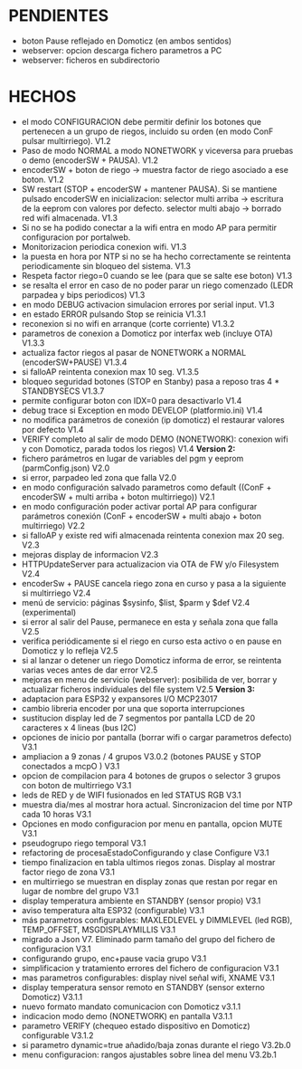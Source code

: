 PENDIENTES
==========
- boton Pause reflejado en Domoticz (en ambos sentidos)
- webserver: opcion descarga fichero parametros a PC
- webserver: ficheros en subdirectorio

HECHOS
======
- el modo CONFIGURACION debe permitir definir los botones que pertenecen a un grupo de riegos, incluido su orden (en modo ConF pulsar multirriego). V1.2
- Paso de modo NORMAL a modo NONETWORK y viceversa para pruebas o demo (encoderSW + PAUSA). V1.2
- encoderSW + boton de riego -> muestra factor de riego asociado a ese boton. V1.2
- SW restart (STOP + encoderSW + mantener PAUSA). Si se mantiene pulsado encoderSW en inicializacion:
    selector multi arriba -> escritura de la eeprom con valores por defecto.
    selector multi abajo  -> borrado red wifi almacenada. V1.3 
- Si no se ha podido conectar a la wifi entra en modo AP para permitir configuracion por portalweb.  
- Monitorizacion periodica conexion wifi. V1.3
- la puesta en hora por NTP si no se ha hecho correctamente se reintenta periodicamente sin
  bloqueo del sistema. V1.3
- Respeta factor riego=0 cuando se lee (para que se salte ese boton) V1.3
- se resalta el error en caso de no poder parar un riego comenzado (LEDR parpadea y bips
  periodicos) V1.3
- en modo DEBUG activacion simulacion errores por serial input. V1.3
- en estado ERROR pulsando Stop se reinicia V1.3.1
- reconexion si no wifi en arranque (corte corriente) V1.3.2
- parametros de conexion a Domoticz por interfax web (incluye OTA) V1.3.3
- actualiza factor riegos al pasar de NONETWORK a NORMAL (encoderSW+PAUSE) V1.3.4
- si falloAP reintenta conexion max 10 seg. V1.3.5
- bloqueo seguridad botones (STOP en Stanby) pasa a reposo tras 4 * STANDBYSECS V1.3.7
- permite configurar boton con IDX=0 para desactivarlo V1.4
- debug trace si Exception en modo DEVELOP (platformio.ini) V1.4
- no modifica parámetros de conexión (ip domoticz) el restaurar valores por defecto V1.4
- VERIFY completo al salir de modo DEMO (NONETWORK): conexion wifi y con Domoticz, parada todos los riegos) V1.4
**Version 2:**
- fichero parámetros en lugar de variables del pgm y eeprom (parmConfig.json) V2.0
- si error, parpadeo led zona que falla V2.0
- en modo configuración salvado parametros como default ((ConF + encoderSW +
  multi arriba + boton multirriego)) V2.1
- en modo configuración poder activar portal AP para configurar parámetros conexión (ConF + encoderSW +
  multi abajo + boton multirriego) V2.2
- si falloAP y existe red wifi almacenada reintenta conexion max 20 seg. V2.3
- mejoras display de informacion V2.3
- HTTPUpdateServer para actualizacion via OTA de FW y/o Filesystem V2.4
- encoderSw + PAUSE cancela riego zona en curso y pasa a la siguiente si multirriego V2.4
- menú de servicio: páginas $sysinfo, $list, $parm y $def V2.4 (experimental)
- si error al salir del Pause, permanece en esta y señala zona que falla V2.5
- verifica periódicamente si el riego en curso esta activo o en pause en Domoticz y lo refleja V2.5
- si al lanzar o detener un riego Domoticz informa de error, se reintenta varias veces antes de dar error V2.5
- mejoras en menu de servicio (webserver): posibilida de ver, borrar y actualizar ficheros individuales del file system V2.5
**Version 3:**
- adaptacion para ESP32 y expansores I/O MCP23017
- cambio libreria encoder por una que soporta interrupciones
- sustitucion display led de 7 segmentos por pantalla LCD de 20 caracteres x 4 lineas (bus I2C)
- opciones de inicio por pantalla (borrar wifi o cargar parametros defecto) V3.1
- ampliacion a 9 zonas / 4 grupos V3.0.2 (botones PAUSE y STOP conectados a mcpO ) V3.1
- opcion de compilacion para 4 botones de grupos o selector 3 grupos con boton de multirriego V3.1
- leds de RED y de WIFI fusionados en led STATUS RGB V3.1
- muestra dia/mes al mostrar hora actual. Sincronizacion del time por NTP cada 10 horas V3.1
- Opciones en modo configuracion por menu en pantalla, opcion MUTE V3.1
- pseudogrupo riego temporal V3.1
- refactoring  de procesaEstadoConfigurando y clase Configure  V3.1
- tiempo finalizacion en tabla ultimos riegos zonas. Display al mostrar factor riego de zona V3.1
- en multirriego se muestran en display zonas que restan por regar en lugar de nombre del grupo V3.1
- display temperatura ambiente en STANDBY (sensor propio) V3.1
- aviso temperatura alta ESP32 (configurable) V3.1
- más parametros configurables: MAXLEDLEVEL y DIMMLEVEL (led RGB), TEMP_OFFSET, MSGDISPLAYMILLIS V3.1
- migrado a Json V7. Eliminado parm tamaño del grupo del fichero de configuracion V3.1
- configurando grupo, enc+pause vacia grupo V3.1
- simplificacion y tratamiento errores del fichero de configuracion V3.1
- mas parametros configurables: display nivel señal wifi, XNAME V3.1
- display temperatura sensor remoto en STANDBY (sensor externo Domoticz) V3.1.1
- nuevo formato mandato comunicacion con Domoticz v3.1.1
- indicacion modo demo (NONETWORK) en pantalla V3.1.1
- parametro VERIFY (chequeo estado dispositivo en Domoticz) configurable V3.1.2
- si parametro dynamic=true añadido/baja zonas durante el riego V3.2b.0
- menu configuracion: rangos ajustables sobre linea del menu V3.2b.1


